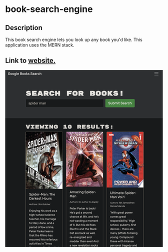 # book-search-engine
<h2>Description</h2>
<p> This book search engine lets you look up any book you'd like. This application uses the MERN stack.</p>
<h2>Link to <a href="https://limitless-gorge-47667.herokuapp.com/">website.</a></h2>

<img src = "assets/Screen Shot 2022-07-05 at 8.23.46 AM.png">

